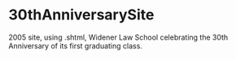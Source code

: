 30thAnniversarySite
===================

2005 site, using .shtml, Widener Law School  celebrating the 30th Anniversary of its first graduating class.
